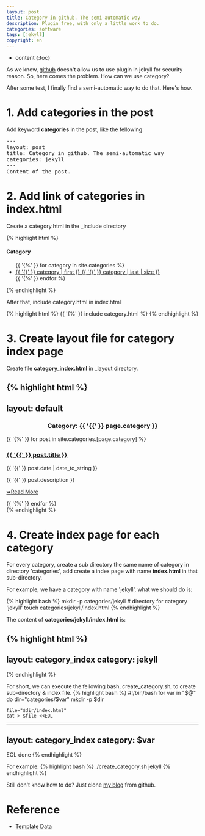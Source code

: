 ```yaml
---
layout: post
title: Category in github. The semi-automatic way
description: Plugin free, with only a little work to do.
categories: software
tags: [jekyll]
copyright: en
---
```


* content
{:toc}

As we know, [github](http://github.com) doesn't allow us to use plugin in jekyll for security reason. So, here comes the problem. How can we use category?

After some test, I finally find a semi-automatic way to do that. Here's how.

# 1. Add categories in the post
Add keyword <b>categories</b> in the post, like the fellowing:
<pre>
---
layout: post
title: Category in github. The semi-automatic way
categories: jekyll
---
Content of the post.
</pre>

# 2. Add link of categories in index.html
Create a category.html in the _include directory

{% highlight html %}
<div class="box fn-clear">
<h4>Category</h4>
<ul>
    {{ '{%' }} for category in site.categories %}
    <li><a href="/categories/{{ '{{' }} category | first }}/" title="view all posts">{{ '{{' }} category | first }} {{ '{{' }} category | last | size }}</a></li>
    {{ '{%' }} endfor %}
</ul>
</div>
{% endhighlight %}

After that, include category.html in index.html

{% highlight html %}
{{ '{%' }} include category.html %}
{% endhighlight %}

# 3. Create layout file for category index page

Create file <b>category_index.html</b> in _layout directory.

{% highlight html %}
---
layout: default
---
<section class="content">
	<div class="content-cnt fn-clear">
		<div class="main fn-clear">
            <p><center><h3 class="main-excerpt-title">Category: {{ '{{' }} page.category }} </h3></center></p>
			{{ '{%' }} for post in site.categories.[page.category] %}
            <article class="main-excerpt fn-clear">
                <h3 class="main-excerpt-title"><a href="{{ '{{' }} post.url }}" title="{{ '{{' }} post.title }}" rel="bookmark">{{ '{{' }} post.title }}</a></h3>
                <p class="date"><time pubdate="{{ '{{' }} post.date }}">{{ '{{' }} post.date | date_to_string }}</time></p>
                <p>{{ '{{' }} post.description }}</p>
                <p class="more"><a href="{{ '{{' }} post.url }}" title="Read More" rel="nofollow"><span>&#10149;</span>Read More</a></p>
            </article>
            {{ '{%' }} endfor %}
		</div>
	</div>
</section>
{% endhighlight %}

 
# 4. Create index page for each category

For every category, create a sub directory the same name of category in directory 'categories', add create a index page with name <b>index.html</b> in that sub-directory. 

For example, we have a category with name 'jekyll', what we should do is:

{% highlight bash %}
mkdir -p categories/jekyll  # directory for category 'jekyll'
touch categories/jekyll/index.html
{% endhighlight %}

The content of <b>categories/jekyll/index.html</b> is:

{% highlight html %}
---
layout: category_index
category: jekyll
---
{% endhighlight %}

For short, we can execute the fellowing bash, create_category.sh, to create sub-directory & index file.
{% highlight bash %}
#!/bin/bash
for var in "$@"
do
    dir="categories/$var"
    mkdir -p $dir

    file="$dir/index.html"
    cat > $file <<EOL
---
layout: category_index
category: $var
---
EOL
done
{% endhighlight %}

For example:
{% highlight bash %}
./create_category.sh  jekyll
{% endhighlight %}


Still don't know how to do? Just clone [my blog](https://github.com/fanhongtao/fanhongtao.github.com) from github.

# Reference
* [Template Data](https://github.com/mojombo/jekyll/wiki/Template-Data)



